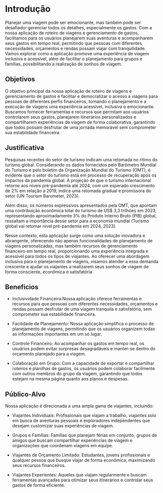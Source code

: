 # Introdução

Planejar uma viagem pode ser emocionante, mas também pode ser desafiador gerenciar todos os detalhes, especialmente os gastos. Com a nossa aplicação de roteiro de viagens e gerenciamento de gastos, facilitamos para os usuários planejarem suas aventuras e acompanharem seus gastos em tempo real, permitindo que pessoas com diferentes necessidades, orçamentos e rendas possam viajar com tranquilidade. Vamos explorar como a aplicação promove uma experiência de viagem inclusiva e acessível, além de facilitar o planejamento para grupos e famílias, possibilitando a realização de sonhos de viagem.


## Objetivos

O objetivo principal da nossa aplicação de roteiro de viagens e gerenciamento de gastos é facilitar e democratizar o acesso a viagens para pessoas de diferentes perfis financeiros, tornando o planejamento e a execução de viagens uma experiência acessível, inclusiva e emocionante. Buscamos fornecer ferramentas e recursos que permitam aos usuários controlarem seus gastos, planejarem itinerários personalizados e compartilharem experiências de viagem de forma colaborativa, garantindo que todos possam desfrutar de uma jornada memorável sem comprometer sua estabilidade financeira.

## Justificativa

Pesquisas recentes do setor de turismo indicam uma retomada no ritimo do turismo global. Considerando os dados fornecidos pelo Barômetro Mundial do Turismo e pelo boletim da Organização Mundial do Turismo (OMT), é evidente que o setor do turismo está em processo de recuperação após os impactos da pandemia global. A projeção de que o turismo internacional retorne aos níveis pré-pandemia até 2024, com um esperado crescimento de 2% em relação a 2019, indica uma retomada gradual e promissora do setor (UN Tourism Barometer, 2023).

Além disso, os números expressivos apresentados pela OMT, que apontam uma contribuição econômica total do turismo de US$ 3,3 trilhões em 2023, representando aproximadamente 3% do Produto Interno Bruto (PIB) global, ressaltam a importância desse setor para a economia mundial (Turismo global vai retomar nível pré-pandemia em 2024, 2023).

Nesse contexto, esta aplicação surge como uma solução inovadora e abrangente, oferecendo não apenas funcionalidades de planejamento de viagens personalizadas, mas também recursos de gerenciamento financeiro em tempo real, proporcionando uma experiência integrada e acessível para todos os tipos de viajantes. Ao oferecer uma abordagem inclusiva para o planejamento de viagens, visamos atender a essa demanda crescente e ajudar os viajantes a realizarem seus sonhos de viagem de forma consciente, econômica e satisfatória

## Beneficios

- Inclusividade Financeira:Nossa aplicação oferece ferramentas e recursos para que pessoas com diferentes necessidades, orçamentos e rendas possam desfrutar de uma viagem tranquila e satisfatória, sem comprometer sua estabilidade financeira.

 - Facilidade de Planejamento: Nossa aplicação simplifica o processo de planejamento de viagens, permitindo que os usuários organizem todas as informações importantes em um só lugar.
-  Controle Financeiro: Ao acompanhar os gastos em tempo real, os usuários podem evitar surpresas desagradáveis e manter-se dentro do orçamento planejado para a viagem.
  - Colaboração em Grupo: Com a capacidade de exportar e compartilhar roteiros e planilhas de gastos, os usuários podem colaborar facilmente com outros membros do grupo da viagem, garantindo que todos estejam na mesma página quanto aos planos e despesas.


## Público-Alvo

Nossa aplicação é direcionada a uma ampla gama de viajantes, incluindo:

- Viajantes Individuais: Profissionais que viajam a trabalho, viajantes solo em busca de aventuras pessoais e exploradores independentes que desejam customizar suas experiências de viagem.

- Grupos e Famílias: Famílias que planejam férias em conjunto, grupos de amigos que buscam compartilhar experiências de viagem e organizações que coordenam viagens em equipe.

- Viajantes de Orçamento Limitado: Estudantes, jovens profissionais e qualquer pessoa que busque viajar de forma econômica, maximizando seus recursos financeiros.

- Viajantes Experientes: Aqueles que viajam regularmente e buscam ferramentas avançadas para otimizar seus itinerários e controlar seus gastos de forma eficiente.
